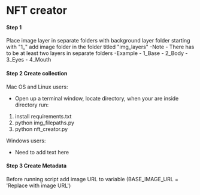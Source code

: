 # NFT creator
#### Step 1
Place image layer in separate folders with background layer folder starting with "1_"
add image folder in the folder titled "img_layers"
-Note       - There has to be at least two layers in separate folders
-Example    - 1_Base
            - 2_Body
            - 3_Eyes
            - 4_Mouth

#### Step 2 Create collection
Mac OS and Linux users:
- Open up a terminal window, locate directory, when your are inside directory run: 
1. install requirements.txt
2. python img_filepaths.py
3. python nft_creator.py

Windows users:
- Need to add text here

#### Step 3 Create Metadata
Before running script add image URL to variable
(BASE_IMAGE_URL = 'Replace with image URL')
